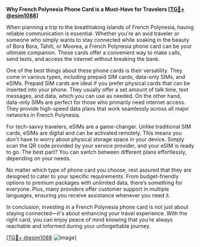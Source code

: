 **Why French Polynesia Phone Card is a Must-Have for Travelers [[TG💪+ @esim1088](https://t.me/s/esim1088)]**

When planning a trip to the breathtaking islands of French Polynesia, having reliable communication is essential. Whether you're an avid traveler or someone who simply wants to stay connected while soaking in the beauty of Bora Bora, Tahiti, or Moorea, a French Polynesia phone card can be your ultimate companion. These cards offer a convenient way to make calls, send texts, and access the internet without breaking the bank.

One of the best things about these phone cards is their versatility. They come in various types, including prepaid SIM cards, data-only SIMs, and eSIMs. Prepaid SIM cards are ideal if you prefer physical cards that can be inserted into your phone. They usually offer a set amount of talk time, text messages, and data, which you can use as needed. On the other hand, data-only SIMs are perfect for those who primarily need internet access. They provide high-speed data plans that work seamlessly across all major networks in French Polynesia.

For tech-savvy travelers, eSIMs are a game-changer. Unlike traditional SIM cards, eSIMs are digital and can be activated remotely. This means you don't have to worry about physical storage space in your device. Simply scan the QR code provided by your service provider, and your eSIM is ready to go. The best part? You can switch between different plans effortlessly, depending on your needs.

No matter which type of phone card you choose, rest assured that they are designed to cater to your specific requirements. From budget-friendly options to premium packages with unlimited data, there’s something for everyone. Plus, many providers offer customer support in multiple languages, ensuring you receive assistance whenever you need it.

In conclusion, investing in a French Polynesia phone card is not just about staying connected—it's about enhancing your travel experience. With the right card, you can enjoy peace of mind knowing that you’re always reachable and informed during your unforgettable journey. 

[[TG💪+ @esim1088](https://t.me/s/esim1088) ![Image](https://i.postimg.cc/Y0z9fWf4/image.png)]